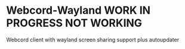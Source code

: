 # Webcord-Wayland WORK IN PROGRESS NOT WORKING
Webcord client with wayland screen sharing support plus autoupdater
